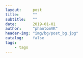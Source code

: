 ```yaml
---
layout:     post
title:      ""
subtitle:   ""
date:       2019-01-01
author:     "phantomVK"
header-img: "img/bg/post_bg.jpg"
catalog:    false
tags:
    - tags
---
```



